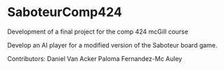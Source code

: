 # SaboteurComp424
Development of a final project for the comp 424 mcGill course

Develop an AI player for a modified version of the Saboteur board game.

Contributors:
  Daniel Van Acker
  Paloma Fernandez-Mc Auley
